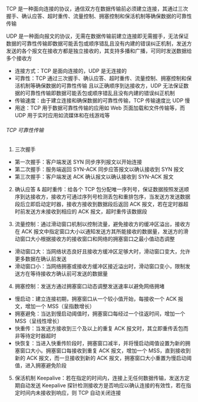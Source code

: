 TCP 是一种面向连接的协议，通信双方在数据传输前必须建立连接，其通过三次握手、确认应答、超时重传、流量控制、拥塞控制和保活机制等确保数据的可靠性传输

UDP 是一种面向报文的协议，无需在数据传输前建立连接即无需握手，无法保证数据的可靠性传输即数据可能丢包或顺序错乱且没有内建的错误纠正机制，发送方发送的各个报文在接收方都是独立接收的，其支持多播和广播，可同时发送数据给多个接收方

- 连接方式：TCP 是面向连接的，UDP 是无连接的
- 可靠性：TCP 通过三次握手、确认应答、超时重传、流量控制、拥塞控制和保活机制等确保数据的可靠性传输
  且以正确顺序到达接收方，UDP 无法保证数据的可靠性传输即数据可能丢包或顺序错乱且没有内建的错误纠正机制
- 传输速度：由于建立连接和确保数据的可靠性传输，TCP 传输速度比 UDP 慢
- 用途：TCP 用于数据可靠性传输的应用如 Web 页面加载和文件传输等，而 UDP 用于实时应用如流媒体和在线游戏等

###### TCP 可靠性传输

1. 三次握手

- 第一次握手：客户端发送 SYN 同步序列报文以开始连接
- 第二次握手：服务端返回 SYN-ACK 同步应答报文以确认接收到 SYN 报文
- 第三次握手：客户端发送 ACK 确认报文以确认接收到 SYN-ACK 报文

2. 确认应答 & 超时重传：给各个 TCP 包分配唯一序列号，保证数据按照发送顺序到达接收方，接收方可通过序列号检测丢包和重排包序，当发送方发送数据段后立即启动定时器，接收方接收到数据段后返回 ACK 报文，若在定时器超时前发送方未接收到相应的 ACK 报文，超时重传该数据段

3. 流量控制：通过滑动窗口机制以控制流量，避免接收方的缓冲区溢出，接收方在 ACK 报文中指定窗口大小以通知发送方其所能接收的数据量，发送方的滑动窗口大小根据接收方的接收窗口和网络的拥塞窗口之最小值动态调整

- 滑动窗口大：当网络状态良好且接收方缓冲区足够大时，滑动窗口变大，允许更多数据在确认前发送
- 滑动窗口小：当网络拥塞或接收方缓冲区接近溢出时，滑动窗口变小，限制发送方在等待接收方确认前可发送的数据量

4. 拥塞控制：发送方通过拥塞窗口动态调整发送速率以避免网络拥堵

- 慢启动：建立连接初期，拥塞窗口从一个较小值开始，每接收一个 ACK 报文，增加一个 MSS（呈指数增长）
- 拥塞避免：当达到慢启动阈值时，拥塞窗口每经过一个往返时间，增加一个 MSS（呈线性增长）
- 快重传：当发送方接收到三个及以上的重复 ACK 报文时，其立即重传丢包而非等待定时器超时
- 快恢复：当进入快重传阶段时，拥塞窗口减半，并将慢启动阈值设置为新的拥塞窗口大小。拥塞窗口每接收到重复 ACK 报文，增加一个 MSS，直到接收到新的 ACK 报文，而一旦接收到新的 ACK 报文，拥塞窗口大小重置为慢启动阈值，进入拥塞避免阶段

5. 保活机制 Keepalive：若在指定的时间内，连接上无任何数据传输，发送方定期自动发送 Keepalive 探针检测接收方是否响应以确认连接的有效性，若在指定时间内未接收到响应，则 TCP 自动关闭连接
